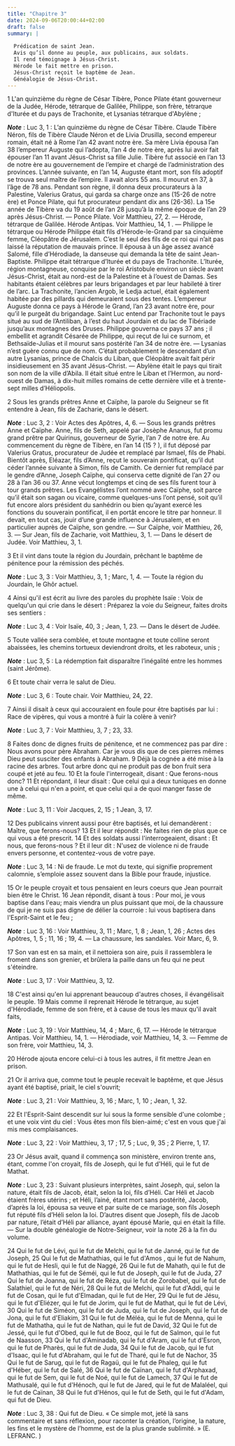 ```yaml
---
title: "Chapitre 3"
date: 2024-09-06T20:00:44+02:00
draft: false
summary: |
  
  Prédication de saint Jean.
  Avis qu’il donne au peuple, aux publicains, aux soldats.
  Il rend témoignage à Jésus-Christ.
  Hérode le fait mettre en prison.
  Jésus-Christ reçoit le baptême de Jean.
  Généalogie de Jésus-Christ.
---
```



1 L'an quinzième du règne de César Tibère, Ponce Pilate étant gouverneur de la Judée, Hérode, tétrarque de Galilée, Philippe, son frère, tétrarque d'Iturée et du pays de Trachonite, et Lysanias tétrarque d'Abylène ;

***Note*** :  Luc 3, 1 : L’an quinzième du règne de César Tibère. Claude Tibère Néron, fils de Tibère Claude Néron et de Livia Drusilla, second empereur romain, était né à Rome l’an 42 avant notre ère. Sa mère Livia épousa l’an 38 l’empereur Auguste qui l’adopta, l’an 4 de notre ère, après lui avoir fait épouser l’an 11 avant Jésus-Christ sa fille Julie. Tibère fut associé en l’an 13 de notre ère au gouvernement de l’empire et chargé de l’administration des provinces. L’année suivante, en l’an 14, Auguste étant mort, son fils adoptif se trouva seul maître de l’empire. Il avait alors 55 ans. Il mourut en 37, à l’âge de 78 ans. Pendant son règne, il donna deux procurateurs à la Palestine, Valerius Gratus, qui garda sa charge onze ans (15-26 de notre ère) et Ponce Pilate, qui fut procurateur pendant dix ans (26-36). La 15e année de Tibère va du 19 août de l’an 28 jusqu’à la même époque de l’an 29 après Jésus-Christ. ― Ponce Pilate. Voir Matthieu, 27, 2. ― Hérode, tétrarque de Galilée. Hérode Antipas. Voir Matthieu, 14, 1
. ― Philippe le tétrarque ou Hérode Philippe était fils d’Hérode-le-Grand par sa cinquième femme, Cléopâtre de Jérusalem. C’est le seul des fils de ce roi qui n’ait pas laissé la réputation de mauvais prince. Il épousa à un âge assez avancé Salomé, fille d’Hérodiade, la danseuse qui demanda la tête de saint Jean-Baptiste. Philippe était tétrarque d’Iturée et du pays de Trachonite. L’Iturée, région montagneuse, conquise par le roi Aristobule environ un siècle avant Jésus-Christ, était au nord-est de la Palestine et à l’ouest de Damas. Ses habitants étaient célèbres par leurs brigandages et par leur habileté à tirer de l’arc. La Trachonite, l’ancien Argob, le Ledja actuel, était également habitée par des pillards qui demeuraient sous des tentes. L’empereur Auguste donna ce pays à Hérode le Grand, l’an 23 avant notre ère, pour qu’il le purgeât du brigandage. Saint Luc entend par Trachonite tout le pays situé au sud de l’Antiliban, à l’est du haut Jourdain et du lac de Tibériade jusqu’aux montagnes des Druses.
Philippe gouverna ce pays 37 ans ; il embellit et agrandit Césarée de Philippe, qui reçut de lui ce surnom, et Bethsaïde-Julias et il mourut sans postérité l’an 34 de notre ère. ― Lysanias n’est guère connu que de nom. C’était probablement le descendant d’un autre Lysanias, prince de Chalcis du Liban, que Cléopâtre avait fait périr insidieusement en 35 avant Jésus-Christ. ― Abylène était le pays qui tirait son nom de la ville d’Abila. Il était situé entre le Liban et l’Hermon, au nord-ouest de Damas, à dix-huit milles romains de cette dernière ville et à trente-sept milles d’Héliopolis.

2 Sous les grands prêtres Anne et Caïphe, la parole du Seigneur se fit entendre à Jean, fils de Zacharie, dans le désert.

***Note*** :  Luc 3, 2 : Voir Actes des Apôtres, 4, 6. ― Sous les grands prêtres Anne et Caïphe. Anne, fils de Seth, appelé par Josèphe Ananus, fut promu grand prêtre par Quirinus, gouverneur de Syrie, l’an 7 de notre ère. Au commencement du règne de Tibère, en l’an 14 (15 ? ), il fut déposé par Valerius Gratus, procurateur de Judée et remplacé par Ismael, fils de Phabi. Bientôt après, Eléazar, fils d’Anne, reçut le souverain pontificat, qu’il dut céder l’année suivante à Simon, fils de Camith. Ce dernier fut remplacé par le gendre d’Anne, Joseph Caïphe, qui conserva cette dignité de l’an 27 ou 28 à l’an 36 ou 37. Anne vécut longtemps et cinq de ses fils furent tour à tour grands prêtres. Les Evangélistes l’ont nommé avec Caïphe, soit parce qu’il était son sagan ou vicaire, comme quelques-uns l’ont pensé, soit qu’il fut encore alors président du sanhédrin ou bien qu’ayant exercé les fonctions du souverain pontificat, il en portât encore le titre par honneur. Il devait, en tout cas, jouir d’une grande influence à
Jérusalem, et en particulier auprès de Caïphe, son gendre. ― Sur Caïphe, voir Matthieu, 26, 3. ― Sur Jean, fils de Zacharie, voit Matthieu, 3, 1. ― Dans le désert de Judée. Voir Matthieu, 3, 1.

3 Et il vint dans toute la région du Jourdain, prêchant le baptême de pénitence pour la rémission des péchés.

***Note*** :  Luc 3, 3 : Voir Matthieu, 3, 1 ; Marc, 1, 4. ― Toute la région du Jourdain, le Ghôr actuel.

4 Ainsi qu'il est écrit au livre des paroles du prophète Isaïe : Voix de quelqu'un qui crie dans le désert : Préparez la voie du Seigneur, faites droits ses sentiers :

***Note*** :  Luc 3, 4 : Voir Isaïe, 40, 3 ; Jean, 1, 23. ― Dans le désert de Judée.

5 Toute vallée sera comblée, et toute montagne et toute colline seront abaissées, les chemins tortueux deviendront droits, et les raboteux, unis ;

***Note*** :  Luc 3, 5 : La rédemption fait disparaître l’inégalité entre les hommes (saint Jérôme).

6 Et toute chair verra le salut de Dieu.

***Note*** :  Luc 3, 6 : Toute chair. Voir Matthieu, 24, 22.


7 Ainsi il disait à ceux qui accouraient en foule pour être baptisés par lui : Race de vipères, qui vous a montré à fuir la colère à venir?

***Note*** :  Luc 3, 7 : Voir Matthieu, 3, 7 ; 23, 33.

8 Faites donc de dignes fruits de pénitence, et ne commencez pas par dire : Nous avons pour père Abraham. Car je vous dis que de ces pierres mêmes Dieu peut susciter des enfants à Abraham. 9 Déjà la cognée a été mise à la racine des arbres. Tout arbre donc qui ne produit pas de bon fruit sera coupé et jeté au feu. 10 Et la foule l'interrogeait, disant : Que ferons-nous donc? 11 Et répondant, il leur disait : Que celui qui a deux tuniques en donne une à celui qui n'en a point, et que celui qui a de quoi manger fasse de même.

***Note*** :  Luc 3, 11 : Voir Jacques, 2, 15 ; 1 Jean, 3, 17.

12 Des publicains vinrent aussi pour être baptisés, et lui demandèrent : Maître, que ferons-nous? 13 Et il leur répondit : Ne faites rien de plus que ce qui vous a été prescrit. 14 Et des soldats aussi l'interrogeaient, disant : Et nous, que ferons-nous ? Et il leur dit : N'usez de violence ni de fraude envers personne, et contentez-vous de votre paye.

***Note*** :  Luc 3, 14 : Ni de fraude. Le mot du texte, qui signifie proprement calomnie, s’emploie assez souvent dans la Bible pour fraude, injustice.


15 Or le peuple croyait et tous pensaient en leurs coeurs que Jean pourrait bien être le Christ. 16 Jean répondit, disant à tous : Pour moi, je vous baptise dans l'eau; mais viendra un plus puissant que moi, de la chaussure de qui je ne suis pas digne de délier la courroie : lui vous baptisera dans l'Esprit-Saint et le feu ;

***Note*** :  Luc 3, 16 : Voir Matthieu, 3, 11 ; Marc, 1, 8 ; Jean, 1, 26 ; Actes des Apôtres, 1, 5 ; 11, 16 ; 19, 4. ― La chaussure, les sandales. Voir Marc, 6, 9.

17 Son van est en sa main, et il nettoiera son aire, puis il rassemblera le froment dans son grenier, et brûlera la paille dans un feu qui ne peut s'éteindre.

***Note*** :  Luc 3, 17 : Voir Matthieu, 3, 12.


18 C'est ainsi qu'en lui apprenant beaucoup d'autres choses, il évangélisait le peuple. 19 Mais comme il reprenait Hérode le tétrarque, au sujet d'Hérodiade, femme de son frère, et à cause de tous les maux qu'il avait faits,

***Note*** :  Luc 3, 19 : Voir Matthieu, 14, 4 ; Marc, 6, 17. ― Hérode le tétrarque Antipas. Voir Matthieu, 14, 1. ― Hérodiade, voir Matthieu, 14, 3. ― Femme de son frère, voir Matthieu, 14, 3.

20 Hérode ajouta encore celui-ci à tous les autres, il fit mettre Jean en prison.


21 Or il arriva que, comme tout le peuple recevait le baptême, et que Jésus ayant été baptisé, priait, le ciel s'ouvrit;

***Note*** :  Luc 3, 21 : Voir Matthieu, 3, 16 ; Marc, 1, 10 ; Jean, 1, 32.

22 Et l'Esprit-Saint descendit sur lui sous la forme sensible d'une colombe ; et une voix vint du ciel : Vous êtes mon fils bien-aimé; c'est en vous que j'ai mis mes complaisances.

***Note*** :  Luc 3, 22 : Voir Matthieu, 3, 17 ; 17, 5 ; Luc, 9, 35 ; 2 Pierre, 1, 17.


23 Or Jésus avait, quand il commença son ministère, environ trente ans, étant, comme l'on croyait, fils de Joseph, qui le fut d'Héli, qui le fut de Mathat.

***Note*** :  Luc 3, 23 : Suivant plusieurs interprètes, saint Joseph, qui, selon la nature, était fils de Jacob, était, selon la loi, fils d’Héli. Car Héli et Jacob étaient frères utérins ; et Héli, l’ainé, étant mort sans postérité, Jacob, d’après la loi, épousa sa veuve et par suite de ce mariage, son fils Joseph fut réputé fils d’Héli selon la loi. D’autres disent que Joseph, fils de Jacob par nature, l’était d’Héli par alliance, ayant épousé Marie, qui en était la fille. ― Sur la double généalogie de Notre-Seigneur, voir la note 26 à la fin du volume.

24 Qui le fut de Lévi, qui le fut de Melchi, qui le fut de Janné, qui le fut de Joseph, 25 Qui le fut de Mathathias, qui le fut d'Amos , qui le fut de Nahum, qui le fut de Hesli, qui le fut de Naggé, 26 Qui le fut de Mahath, qui le fut de Mathathias, qui le fut de Séméi, qui le fut de Joseph, qui le fut de Juda, 27 Qui le fut de Joanna, qui le fut de Réza, qui le fut de Zorobabel, qui le fut de Salathiel, qui le fut de Néri, 28 Qui le fut de Melchi, qui le fut d'Addi, qui le fut de Cosan, qui le fut d'Elmadan, qui le fut de Her, 29 Qui le fut de Jésu, qui le fut d'Eliézer, qui le fut de Jorim, qui le fut de Mathat, qui le fut de Lévi, 30 Qui le fut de Siméon, qui le fut de Juda, qui le fut de Joseph, qui le fut de Jona, qui le fut d'Eliakim, 31 Qui le fut de Méléa, qui le fut de Menna, qui le fut de Mathatha, qui le fut de Nathan, qui le fut de David, 32 Qui le fut de Jessé, qui le fut d'Obed, qui le fut de Booz, qui le fut de Salmon, qui le fut de Naasson, 33 Qui le fut d'Aminadab, qui le fut d'Aram, qui le fut
d'Esron, qui le fut de Pharès, qui le fut de Juda, 34 Qui le fut de Jacob, qui le fut d'Isaac, qui le fut d'Abraham, qui le fut de Tharé, qui le fut de Nachor, 35 Qui le fut de Sarug, qui le fut de Ragaü, qui le fut de Phaleg, qui le fut d'Héber, qui le fut de Salé, 36 Qui le fut de Caïnan, qui le fut d'Arphaxad, qui le fut de Sem, qui le fut de Noé, qui le fut de Lamech, 37 Qui le fut de Mathusalé, qui le fut d'Hénoch, qui le fut de Jared, qui le fut de Malaléel, qui le fut de Caïnan, 38 Qui le fut d'Hénos, qui le fut de Seth, qui le fut d'Adam, qui fut de Dieu.

***Note*** :  Luc 3, 38 : Qui fut de Dieu. « Ce simple mot, jeté là sans commentaire et sans réflexion, pour raconter la création, l’origine, la nature, les fins et le mystère de l’homme, est de la plus grande sublimité. » (E. LEFRANC. )

